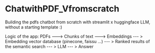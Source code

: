# ChatwithPDF_Vfromscratch
Building the pdfs chatbot from scratch with streamlit x huggingface LLM, without a starting template :) 


Logic of the app: 
PDFs --->  Chunks of text --->  Embeddings --- > Embedding vector database (pinecone, faissu ...) --- > Ranked results of the semantic search --- > LLM --- > Answer 


